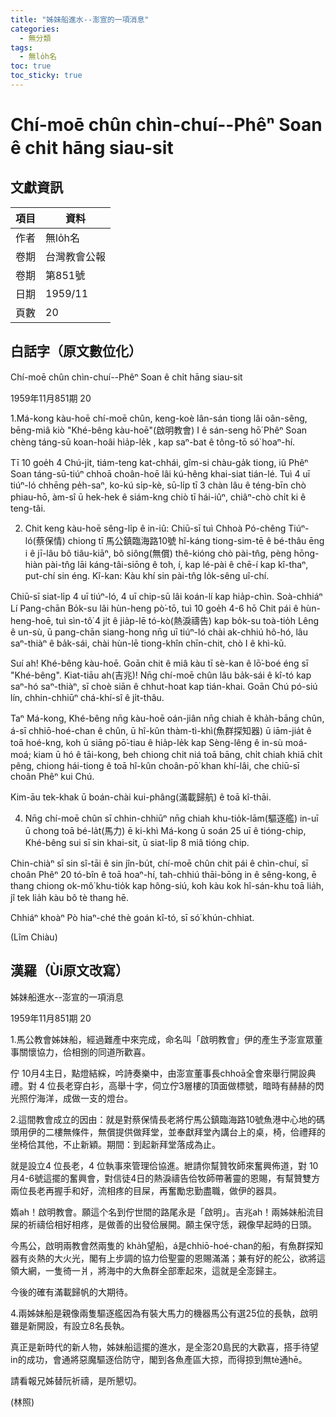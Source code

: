 ```yaml
---
title: "姊妹船進水--澎宣的一項消息"
categories:
  - 無分類
tags:
  - 無lo̍h名
toc: true
toc_sticky: true
---
```


# Chí-moē chûn chìn-chuí--Phêⁿ Soan ê chi̍t hāng siau-sit

## 文獻資訊

| 項目 | 資料 |
|---|---|
| 作者 | 無lo̍h名 |
| 卷期 | 台灣教會公報 |
| 卷期 | 第851號 |
| 日期 | 1959/11 |
| 頁數 | 20 |

## 白話字（原文數位化）

Chí-moē chûn chìn-chuí--Phêⁿ Soan ê chi̍t hāng siau-sit

1959年11月851期 20

1.Má-kong kàu-hoē chí-moē chûn, keng-koè lân-sán tiong lâi oân-sêng, bēng-miâ kiò "Khé-bêng kàu-hoē"(啟明教會) I ê sán-seng hō͘ Phêⁿ Soan chèng táng-sū koan-hoâi hia̍p-le̍k , kap saⁿ-bat ê tông-tō só͘ hoaⁿ-hí.

Tī 10 goe̍h 4 Chú-ji̍t, tiám-teng kat-chhái, gîm-si chàu-ga̍k tiong, iû Phêⁿ Soan táng-sū-tiúⁿ chhoā choân-hoē lâi kú-hêng khai-siat tián-lé. Tuì 4 uī tiúⁿ-ló chhēng pe̍h-saⁿ, ko-kú si̍p-kè, sū-li̍p tī 3 chàn lâu ê téng-bīn chò phiau-hō, àm-sî ū hek-hek ê siám-kng chiò tī hái-iûⁿ, chiâⁿ-chò chi̍t ki ê teng-tâi.

2. Chit keng kàu-hoē sêng-li̍p ê in-iû: Chiū-sī tuì Chhoà Pó-chêng Tiúⁿ-ló(蔡保情) chiong tī 馬公鎮臨海路10號 hî-káng tiong-sim-tē ê bé-thâu ēng i ê jī-lâu bô tiâu-kiāⁿ, bô siông(無償) thê-kióng chò pài-tn̂g, pèng hōng-hiàn pài-tn̂g lāi káng-tâi-siōng ê toh, í, kap lé-pài ê chē-í kap kî-thaⁿ, put-chí sin éng. Kî-kan: Kàu khí sin pài-tn̂g lo̍k-sêng uî-chí.

Chiū-sī siat-li̍p 4 uī tiúⁿ-ló, 4 uī chip-sū lâi koán-lí kap hia̍p-chìn. Soà-chhiáⁿ Lí Pang-chān Bo̍k-su lâi hùn-heng pò͘-tō, tuì 10 goe̍h 4-6 hō Chit pái ê hùn-heng-hoē, tuì sìn-tô͘ 4 ji̍t ê jia̍p-lē tó-kò(熱淚禱告) kap bo̍k-su toà-tio̍h Lêng ê un-sù, ū pang-chān siang-hong nn̄g uī tiúⁿ-ló chài ak-chhiú hô-hó, lâu saⁿ-thiàⁿ ê ba̍k-sái, chài hùn-lē tiong-khîn chīn-chit, chò I ê khì-kū.

Suí ah! Khé-bêng kàu-hoē. Goān chit ê miâ kàu tī sè-kan ê lō͘-boé éng sī "Khé-bêng". Kiat-tiāu ah(吉兆)! Nn̄g chí-moē chûn lâu ba̍k-sái ê kî-tó kap saⁿ-hó saⁿ-thiàⁿ, sī choè siān ê chhut-hoat kap tián-khai. Goān Chú pó-siú lín, chhin-chhiūⁿ chá-khí-sî ê ji̍t-thâu.

Taⁿ Má-kong, Khé-bêng nn̄g kàu-hoē oán-jiân nn̄g chiah ê kha̍h-bāng chûn, á-sī chhiō-hoé-chan ê chûn, ū hî-kûn thàm-tì-khì(魚群探知器) ū iām-jia̍t ê toā hoé-kng, koh ū siāng pō͘-tiau ê hia̍p-le̍k kap Sèng-lêng ê in-sù moá-moá; kiam ū hó ê tāi-kong, beh chiong chit niá toā bāng, chi̍t chiah khiā chi̍t pêng, chiong hái-tiong ê toā hî-kûn choân-pō͘ khan khí-lâi, che chiū-sī choân Phêⁿ kui Chú.

Kim-āu tek-khak ū boán-chài kui-phâng(滿載歸航) ê toā kî-thāi.

4. Nn̄g chí-moē chûn sī chhin-chhiūⁿ nn̄g chiah khu-tio̍k-lām(驅逐艦) in-uī ū chong toā bé-la̍t(馬力) ē ki-khì Má-kong ū soán 25 uī ê tióng-chip, Khé-bêng sui sī sin khai-sit, ū siat-li̍p 8 miâ tióng chip.

Chin-chiàⁿ sī sin sî-tāi ê sin jîn-bu̍t, chí-moē chûn chit pái ê chìn-chuí, sī choân Phêⁿ 20 tó-bîn ê toā hoaⁿ-hí, tah-chhiú thāi-bōng in ê sêng-kong, ē thang chiong ok-mô͘ khu-tio̍k kap hông-siú, koh kàu kok hî-sán-khu toā lia̍h, jî tek lia̍h kàu bô tè thang hē.

Chhiáⁿ khoàⁿ Pò hiaⁿ-ché thè goán kî-tó, sī só͘ khún-chhiat.

(Lîm Chiàu)

## 漢羅（Ùi原文改寫）

姊妹船進水--澎宣的一項消息

1959年11月851期 20

1.馬公教會姊妹船，經過難產中來完成，命名叫「啟明教會」伊的產生予澎宣眾董事關懷協力，佮相捌的同道所歡喜。

佇 10月4主日，點燈結綵，吟詩奏樂中，由澎宣董事長chhoā全會來舉行開設典禮。對 4 位長老穿白衫，高舉十字，伺立佇3層樓的頂面做標號，暗時有赫赫的閃光照佇海洋，成做一支的燈台。

2.這間教會成立的因由：就是對蔡保情長老將佇馬公鎮臨海路10號魚港中心地的碼頭用伊的二樓無條件，無償提供做拜堂，並奉獻拜堂內講台上的桌，椅，佮禮拜的坐椅佮其他，不止新穎。期間：到起新拜堂落成為止。

就是設立4 位長老，4 位執事來管理佮協進。紲請你幫贊牧師來奮興佈道，對 10月4-6號這擺的奮興會，對信徒4日的熱淚禱告佮牧師帶著靈的恩賜，有幫贊雙方兩位長老再握手和好，流相疼的目屎，再奮勵忠勤盡職，做伊的器具。

媠ah！啟明教會。願這个名到佇世間的路尾永是「啟明」。吉兆ah！兩姊妹船流目屎的祈禱佮相好相疼，是做善的出發佮展開。願主保守恁，親像早起時的日頭。

今馬公，啟明兩教會然兩隻的 kha̍h望船，á是chhiō-hoé-chan的船，有魚群探知器有炎熱的大火光，閣有上步調的協力佮聖靈的恩賜滿滿；兼有好的舵公，欲將這領大網，一隻徛一爿，將海中的大魚群全部牽起來，這就是全澎歸主。

今後的確有滿載歸帆的大期待。

4.兩姊妹船是親像兩隻驅逐艦因為有裝大馬力的機器馬公有選25位的長執，啟明雖是新開設，有設立8名長執。

真正是新時代的新人物，姊妹船這擺的進水，是全澎20島民的大歡喜，搭手待望in的成功，會通將惡魔驅逐佮防守，閣到各魚產區大掠，而得掠到無tè通hē。

請看報兄姊替阮祈禱，是所懇切。

(林照)
